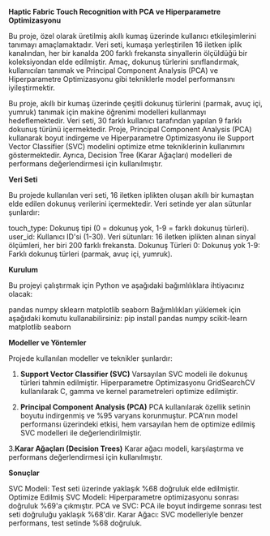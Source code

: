 **Haptic Fabric Touch Recognition with PCA ve Hiperparametre Optimizasyonu**

Bu proje, özel olarak üretilmiş akıllı kumaş üzerinde kullanıcı etkileşimlerini tanımayı amaçlamaktadır. Veri seti, kumaşa yerleştirilen 16 iletken iplik kanalından, her bir kanalda 200 farklı frekansta sinyallerin ölçüldüğü bir koleksiyondan elde edilmiştir. Amaç, dokunuş türlerini sınıflandırmak, kullanıcıları tanımak ve Principal Component Analysis (PCA) ve Hiperparametre Optimizasyonu gibi tekniklerle model performansını iyileştirmektir.

Bu proje, akıllı bir kumaş üzerinde çeşitli dokunuş türlerini (parmak, avuç içi, yumruk) tanımak için makine öğrenimi modelleri kullanmayı hedeflemektedir. Veri seti, 30 farklı kullanıcı tarafından yapılan 9 farklı dokunuş türünü içermektedir. Proje, Principal Component Analysis (PCA) kullanarak boyut indirgeme ve Hiperparametre Optimizasyonu ile Support Vector Classifier (SVC) modelini optimize etme tekniklerinin kullanımını göstermektedir. Ayrıca, Decision Tree (Karar Ağaçları) modelleri de performans değerlendirmesi için kullanılmıştır.

**Veri Seti**

Bu projede kullanılan veri seti, 16 iletken iplikten oluşan akıllı bir kumaştan elde edilen dokunuş verilerini içermektedir. Veri setinde yer alan sütunlar şunlardır:

touch_type: Dokunuş tipi (0 = dokunuş yok, 1-9 = farklı dokunuş türleri).
user_id: Kullanıcı ID'si (1-30).
Veri sütunları: 16 iletken iplikten alınan sinyal ölçümleri, her biri 200 farklı frekansta.
Dokunuş Türleri
0: Dokunuş yok
1-9: Farklı dokunuş türleri (parmak, avuç içi, yumruk).


**Kurulum**

Bu projeyi çalıştırmak için Python ve aşağıdaki bağımlılıklara ihtiyacınız olacak:

pandas
numpy
sklearn
matplotlib
seaborn
Bağımlılıkları yüklemek için aşağıdaki komutu kullanabilirsiniz:
pip install pandas numpy scikit-learn matplotlib seaborn


**Modeller ve Yöntemler**

Projede kullanılan modeller ve teknikler şunlardır:

1. **Support Vector Classifier (SVC)**
Varsayılan SVC modeli ile dokunuş türleri tahmin edilmiştir.
Hiperparametre Optimizasyonu GridSearchCV kullanılarak C, gamma ve kernel parametreleri optimize edilmiştir.

3. **Principal Component Analysis (PCA)**
PCA kullanılarak özellik setinin boyutu indirgenmiş ve %95 varyans korunmuştur.
PCA'nın model performansı üzerindeki etkisi, hem varsayılan hem de optimize edilmiş SVC modelleri ile değerlendirilmiştir.

3.**Karar Ağaçları (Decision Trees)**
Karar ağacı modeli, karşılaştırma ve performans değerlendirmesi için kullanılmıştır.


**Sonuçlar**

SVC Modeli: Test seti üzerinde yaklaşık %68 doğruluk elde edilmiştir.
Optimize Edilmiş SVC Modeli: Hiperparametre optimizasyonu sonrası doğruluk %69'a çıkmıştır.
PCA ve SVC: PCA ile boyut indirgeme sonrası test seti doğruluğu yaklaşık %68'dir.
Karar Ağacı: SVC modelleriyle benzer performans, test setinde %68 doğruluk.
